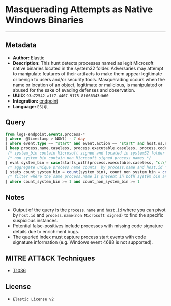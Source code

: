 # Masquerading Attempts as Native Windows Binaries

---

## Metadata

- **Author:** Elastic
- **Description:** This hunt detects processes named as legit Microsoft native binaries located in the system32 folder. Adversaries may attempt to manipulate features of their artifacts to make them appear legitimate or benign to users and/or security tools. Masquerading occurs when the name or location of an object, legitimate or malicious, is manipulated or abused for the sake of evading defenses and observation. 
- **UUID:** `93a72542-a1f7-4407-9175-8f066343db60`
- **Integration:** [endpoint](https://docs.elastic.co/integrations/endpoint)
- **Language:** `ES|QL`

## Query

```sql
from logs-endpoint.events.process-*
| where  @timestamp > NOW() - 7 day
| where event.type == "start" and event.action == "start" and host.os.name == "Windows" and not starts_with(process.executable, "C:\\Program Files\\WindowsApps\\") and not starts_with(process.executable, "C:\\Windows\\System32\\DriverStore\\") and process.name != "setup.exe"
| keep process.name.caseless, process.executable.caseless, process.code_signature.subject_name, process.code_signature.trusted, process.code_signature.exists, host.id
 /* system_bin contain Microsoft signed and located in system32 folder process names */
 /* non_system_bin contain non Microsoft signed process names */
| eval system_bin = case(starts_with(process.executable.caseless, "c:\\windows\\system32") and starts_with(process.code_signature.subject_name, "Microsoft") and process.code_signature.trusted == true, process.name.caseless, null), non_system_bin = case(process.code_signature.exists == false or process.code_signature.trusted != true or not starts_with(process.code_signature.subject_name, "Microsoft"), process.name.caseless, null)
 /* aggregate unique process name counts  by process.name and host.id */
| stats count_system_bin = count(system_bin), count_non_system_bin = count(non_system_bin) by process.name.caseless, host.id
 /* filter where the same process.name is present in both system_bin and non_system_bin */
| where count_system_bin >= 1 and count_non_system_bin >= 1
```

## Notes

- Output of the query is the `process.name` and `host.id` where you can pivot by `host.id` and `process.name(non Microsoft signed)` to find the specific suspicious instances.
- Potential false-positives include processes with missing code signature details due to enrichment bugs.
- The queried index must capture process start events with code signature information (e.g. Windows event 4688 is not supported).
## MITRE ATT&CK Techniques

- [T1036](https://attack.mitre.org/techniques/T1036)

## License

- `Elastic License v2`
